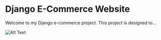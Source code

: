 # Django E-Commerce Website
Welcome to my Django e-commerce project. This project is designed to...


![Alt Text](https://media.giphy.com/media/vFKqnCdLPNOKc/giphy.gif)
